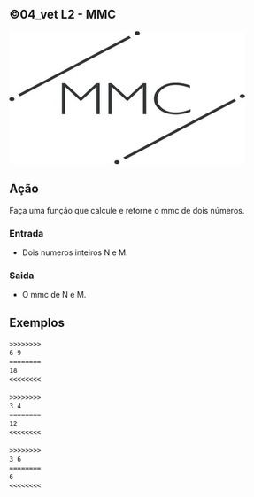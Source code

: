 ## ©04_vet L2 - MMC


![](__capa.jpg)

## Ação

Faça uma função que calcule e retorne o mmc de dois números.  

### Entrada

*   Dois numeros inteiros N e M.

### Saida

*   O mmc de N e M.

## Exemplos

```
>>>>>>>>
6 9
========
18
<<<<<<<<

>>>>>>>>
3 4
========
12
<<<<<<<<

>>>>>>>>
3 6
========
6
<<<<<<<<
```

#
